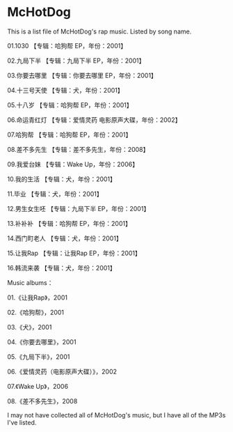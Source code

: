 # McHotDog
This is a list file of McHotDog's rap music. Listed by song name.

01.1030 【专辑：哈狗帮 EP，年份：2001】

02.九局下半 【专辑：九局下半 EP，年份：2001】

03.你要去哪里 【专辑：你要去哪里 EP，年份：2001】

04.十三号天使 【专辑：犬，年份：2001】

05.十八岁 【专辑：哈狗帮 EP，年份：2001】

06.命运青红灯 【专辑：爱情灵药 电影原声大碟，年份：2002】

07.哈狗帮 【专辑：哈狗帮 EP，年份：2001】

08.差不多先生 【专辑：差不多先生，年份：2008】

09.我爱台妹 【专辑：Wake Up，年份：2006】

10.我的生活 【专辑：犬，年份：2001】

11.毕业 【专辑：犬，年份：2001】

12.男生女生呸 【专辑：九局下半 EP，年份：2001】

13.补补补 【专辑：哈狗帮 EP，年份：2001】

14.西门町老人 【专辑：犬，年份：2001】

15.让我Rap 【专辑：让我Rap EP，年份：2001】

16.韩流来袭 【专辑：犬，年份：2001】

Music albums：

01.《让我Rap》，2001

02.《哈狗帮》，2001

03.《犬》，2001

04.《你要去哪里》，2001

05.《九局下半》，2001

06.《爱情灵药（电影原声大碟）》，2002

07.《Wake Up》，2006

08.《差不多先生》，2008

I may not have collected all of McHotDog's music, but I have all of the MP3s I've listed.
